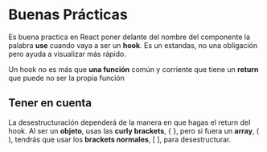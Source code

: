 # Buenas Prácticas

Es buena practica en React poner delante del nombre del componente la palabra **use** cuando vaya a ser un **hook**. Es un estandas, no una obligación pero ayuda a visualizar más rápido.

Un hook no es más que **una función** común y corriente que tiene un **return** que puede no ser la propia función

## Tener en cuenta

La desestructuración dependerá de la manera en que hagas el return del hook. Al ser un **objeto**, usas las **curly brackets**, { }, pero si fuera un **array**, ( ), tendrás que usar los **brackets normales**, [ ], para desestructurar.
